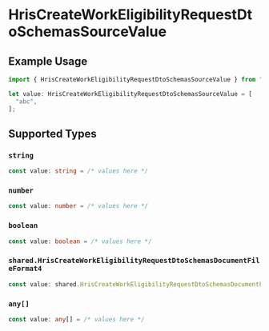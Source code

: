 # HrisCreateWorkEligibilityRequestDtoSchemasSourceValue

## Example Usage

```typescript
import { HrisCreateWorkEligibilityRequestDtoSchemasSourceValue } from "@stackone/stackone-client-ts/sdk/models/shared";

let value: HrisCreateWorkEligibilityRequestDtoSchemasSourceValue = [
  "abc",
];
```

## Supported Types

### `string`

```typescript
const value: string = /* values here */
```

### `number`

```typescript
const value: number = /* values here */
```

### `boolean`

```typescript
const value: boolean = /* values here */
```

### `shared.HrisCreateWorkEligibilityRequestDtoSchemasDocumentFileFormat4`

```typescript
const value: shared.HrisCreateWorkEligibilityRequestDtoSchemasDocumentFileFormat4 = /* values here */
```

### `any[]`

```typescript
const value: any[] = /* values here */
```

